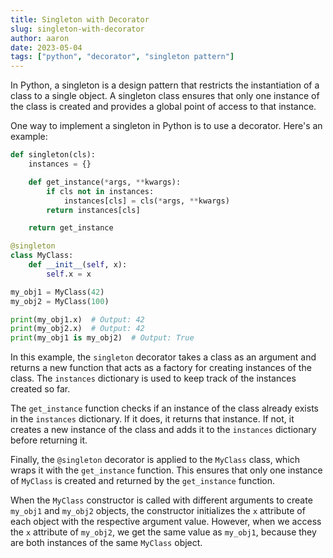 ```yaml
---
title: Singleton with Decorator
slug: singleton-with-decorator
author: aaron
date: 2023-05-04
tags: ["python", "decorator", "singleton pattern"]
---
```



In Python, a singleton is a design pattern that restricts the instantiation of a class to a single object. A singleton class ensures that only one instance of the class is created and provides a global point of access to that instance.

One way to implement a singleton in Python is to use a decorator. Here's an example:

```python
def singleton(cls):
    instances = {}

    def get_instance(*args, **kwargs):
        if cls not in instances:
            instances[cls] = cls(*args, **kwargs)
        return instances[cls]

    return get_instance

@singleton
class MyClass:
    def __init__(self, x):
        self.x = x

my_obj1 = MyClass(42)
my_obj2 = MyClass(100)

print(my_obj1.x)  # Output: 42
print(my_obj2.x)  # Output: 42
print(my_obj1 is my_obj2)  # Output: True
```

In this example, the `singleton` decorator takes a class as an argument and returns a new function that acts as a factory for creating instances of the class. The `instances` dictionary is used to keep track of the instances created so far.

The `get_instance` function checks if an instance of the class already exists in the `instances` dictionary. If it does, it returns that instance. If not, it creates a new instance of the class and adds it to the `instances` dictionary before returning it.

Finally, the `@singleton` decorator is applied to the `MyClass` class, which wraps it with the `get_instance` function. This ensures that only one instance of `MyClass` is created and returned by the `get_instance` function.

When the `MyClass` constructor is called with different arguments to create `my_obj1` and `my_obj2` objects, the constructor initializes the `x` attribute of each object with the respective argument value. However, when we access the `x` attribute of `my_obj2`, we get the same value as `my_obj1`, because they are both instances of the same `MyClass` object.
